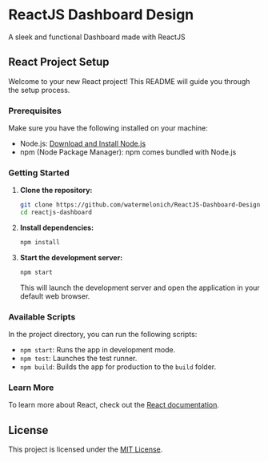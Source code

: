 # ReactJS Dashboard Design

A sleek and functional Dashboard made with ReactJS

## React Project Setup

Welcome to your new React project! This README will guide you through the setup process.

### Prerequisites

Make sure you have the following installed on your machine:

- Node.js: [Download and Install Node.js](https://nodejs.org/)
- npm (Node Package Manager): npm comes bundled with Node.js

### Getting Started

1. **Clone the repository:**

   ```bash
   git clone https://github.com/watermelonich/ReactJS-Dashboard-Design.git
   cd reactjs-dashboard
   ```

2. **Install dependencies:**

   ```bash
   npm install
   ```

3. **Start the development server:**

   ```bash
   npm start
   ```

   This will launch the development server and open the application in your default web browser.

### Available Scripts

In the project directory, you can run the following scripts:

- `npm start`: Runs the app in development mode.
- `npm test`: Launches the test runner.
- `npm build`: Builds the app for production to the `build` folder.

### Learn More

To learn more about React, check out the [React documentation](https://reactjs.org/).

## License

This project is licensed under the [MIT License](LICENSE).
